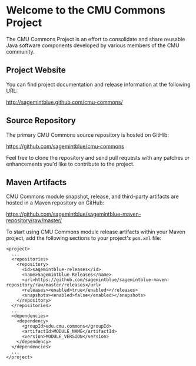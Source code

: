 # Welcome to the CMU Commons Project

The CMU Commons Project is an effort to consolidate and share reusable Java
software components developed by various members of the CMU community.


## Project Website

You can find project documentation and release information at the following URL:

<http://sagemintblue.github.com/cmu-commons/>


## Source Repository

The primary CMU Commons source repository is hosted on GitHib:

<https://github.com/sagemintblue/cmu-commons>

Feel free to clone the repository and send pull requests with any patches or
enhancements you'd like to contribute to the project.


## Maven Artifacts

CMU Commons module snapshot, release, and third-party artifacts are hosted in a
Maven repository on GitHub:

<https://github.com/sagemintblue/sagemintblue-maven-repository/raw/master/>

To start using CMU Commons module release artifacts within your Maven project, add the following
sections to your project's `pom.xml` file:

    <project>
      ...
      <repositories>
        <repository>
          <id>sagemintblue-releases</id>
          <name>Sagemintblue Releases</name>
          <url>https://github.com/sagemintblue/sagemintblue-maven-repository/raw/master/releases</url>
          <releases><enabled>true</enabled></releases>
          <snapshots><enabled>false</enabled></snapshots>
        </repository>
      </repositories>
      ...
      <dependencies>
        <dependency>
          <groupId>edu.cmu.commons</groupId>
          <artifactId>MODULE_NAME</artifactId>
          <version>MODULE_VERSION</version>
        </dependency>
      </dependencies>
      ...
    </project>
